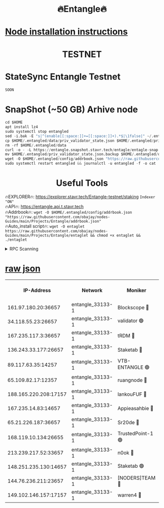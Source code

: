 <h1 align="center"> 🔥Entangle🔥</h1>

[Node installation instructions](https://github.com/obajay/nodes-Guides/tree/main/Projects/Entangle)
=

<h1 align="center"> TESTNET</h1>

# StateSync Entangle Testnet
```python
SOON
```
# SnapShot (~50 GB) Arhive node
```python
cd $HOME
apt install lz4
sudo systemctl stop entangled
sed -i.bak -E "s|^(enable[[:space:]]+=[[:space:]]+).*$|\1false|" ~/.entangled/config/config.toml
cp $HOME/.entangled/data/priv_validator_state.json $HOME/.entangled/priv_validator_state.json.backup
rm -rf $HOME/.entangled/data
curl -o - -L https://entangle.snapshot.stavr.tech/entagle/entagle-snap.tar.lz4 | lz4 -c -d - | tar -x -C $HOME/.entangled --strip-components 2
mv $HOME/.entangled/priv_validator_state.json.backup $HOME/.entangled/data/priv_validator_state.json
wget -O $HOME/.entangled/config/addrbook.json "https://raw.githubusercontent.com/obajay/nodes-Guides/main/Projects/Entangle/addrbook.json"
sudo systemctl restart entangled && journalctl -u entangled -f -o cat
```
 <h1 align="center"> Useful Tools</h1>
 
🔥EXPLORER🔥: https://explorer.stavr.tech/Entangle-testnet/staking        `Indexer "ON"` \
🔥API🔥:      https://entangle.api.t.stavr.tech \
🔥Addrbook🔥: ```wget -O $HOME/.entangled/config/addrbook.json "https://raw.githubusercontent.com/obajay/nodes-Guides/main/Projects/Entangle/addrbook.json"``` \
🔥Auto_install script🔥:  `wget -O entaglet https://raw.githubusercontent.com/obajay/nodes-Guides/main/Projects/Entangle/entaglet && chmod +x entaglet && ./entaglet`


<details>
<summary>RPC Scanning</summary>

<h2 align="center"> We scan nodes in real time every 4 hours. And we provide the final result of RPC endpoints.
We cannot influence the operation of these nodes in any way. </h2>


```python
If Voting Power is higher than 0 --> then the Node is a validator of the network and may be subject to attack and be a potential threat to the chain.
```
```python
We marked such validators with a red symbol
```

</details>

[raw json](https://rpc-check.entangt.stavr.tech/entangt/rpc-entangt-result.json)
=


<table><tr><th>IP-Address</th><th>Network</th><th>Moniker</th><th>Latest Block Height</th><th>Earliest Block Height</th><th>Catching Up</th><th>Tx Index</th><th>Voting Power</th><th>Scan Time</th></tr><tr><td>161.97.180.20:36657</td><td>entangle_33133-1</td><td>Blockscope 🔴</td><td>2370787</td><td>1</td><td>False</td><td>off</td><td>296318083719440</td><td>2024-02-26T14:01:57.755078216UTC</td></tr><tr><td>34.118.55.23:26657</td><td>entangle_33133-1</td><td>validator 🟢</td><td>2370788</td><td>1</td><td>False</td><td>on</td><td>0</td><td>2024-02-26T14:01:58.425014142UTC</td></tr><tr><td>167.235.117.3:36657</td><td>entangle_33133-1</td><td>tRDM 🔴</td><td>2370790</td><td>1</td><td>False</td><td>on</td><td>203211922451469</td><td>2024-02-26T14:02:19.766350207UTC</td></tr><tr><td>136.243.33.177:26657</td><td>entangle_33133-1</td><td>Staketab 🔴</td><td>2370789</td><td>660001</td><td>False</td><td>on</td><td>157051332231759</td><td>2024-02-26T14:02:10.041814405UTC</td></tr><tr><td>89.117.63.35:14257</td><td>entangle_33133-1</td><td>VTB-ENTANGLE 🟢</td><td>2370788</td><td>1162001</td><td>False</td><td>off</td><td>0</td><td>2024-02-26T14:02:05.055663457UTC</td></tr><tr><td>65.109.82.17:12357</td><td>entangle_33133-1</td><td>ruangnode 🔴</td><td>2370787</td><td>1312001</td><td>False</td><td>off</td><td>530704995229117</td><td>2024-02-26T14:01:58.084985460UTC</td></tr><tr><td>188.165.220.208:17157</td><td>entangle_33133-1</td><td>lankouFUF 🔴</td><td>2370788</td><td>1910001</td><td>False</td><td>off</td><td>323309185602988</td><td>2024-02-26T14:01:58.676549555UTC</td></tr><tr><td>167.235.14.83:14657</td><td>entangle_33133-1</td><td>Appieasahbie 🔴</td><td>2370790</td><td>2042001</td><td>False</td><td>on</td><td>43259399991548216</td><td>2024-02-26T14:02:19.473935043UTC</td></tr><tr><td>65.21.226.187:36657</td><td>entangle_33133-1</td><td>Sr20de 🔴</td><td>2370787</td><td>2049001</td><td>False</td><td>off</td><td>58139849456052</td><td>2024-02-26T14:01:57.493660712UTC</td></tr><tr><td>168.119.10.134:26655</td><td>entangle_33133-1</td><td>TrustedPoint-1 🟢</td><td>2370790</td><td>2268001</td><td>False</td><td>off</td><td>0</td><td>2024-02-26T14:02:19.978255092UTC</td></tr><tr><td>213.239.217.52:33657</td><td>entangle_33133-1</td><td>n0ok 🔴</td><td>2370789</td><td>2270789</td><td>False</td><td>off</td><td>46597959602542907</td><td>2024-02-26T14:02:13.122299535UTC</td></tr><tr><td>148.251.235.130:14657</td><td>entangle_33133-1</td><td>Staketab 🟢</td><td>2370787</td><td>2272001</td><td>False</td><td>on</td><td>0</td><td>2024-02-26T14:01:57.184912929UTC</td></tr><tr><td>144.76.236.211:23657</td><td>entangle_33133-1</td><td>[NODERS]TEAM 🔴</td><td>2370789</td><td>2304001</td><td>False</td><td>off</td><td>26806908569625123</td><td>2024-02-26T14:02:07.798463890UTC</td></tr><tr><td>149.102.146.157:17157</td><td>entangle_33133-1</td><td>warren4 🔴</td><td>2370789</td><td>2327001</td><td>False</td><td>on</td><td>499085784496488</td><td>2024-02-26T14:02:07.538051194UTC</td></tr></table>
